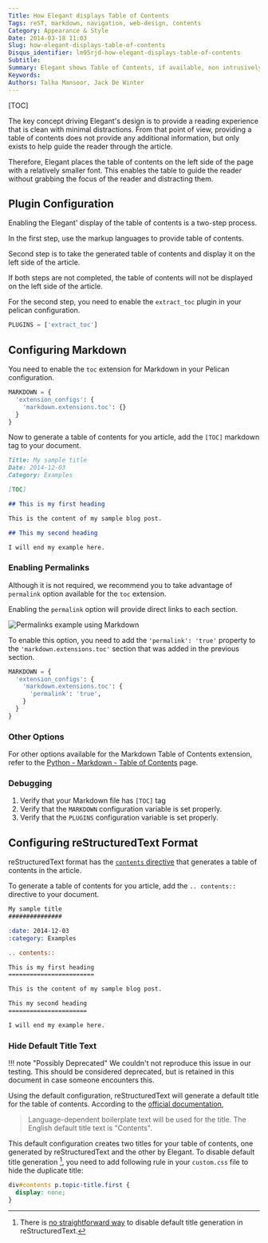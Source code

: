 ```yaml
---
Title: How Elegant displays Table of Contents
Tags: reST, markdown, navigation, web-design, contents
Category: Appearance & Style
Date: 2014-03-18 11:03
Slug: how-elegant-displays-table-of-contents
Disqus_identifier: lm95rjd-how-elegant-displays-table-of-contents
Subtitle:
Summary: Elegant shows Table of Contents, if available, non intrusively to give a clean reading experience to the visitor
Keywords:
Authors: Talha Mansoor, Jack De Winter
---
```


[TOC]

The key concept driving Elegant's design is to provide a reading experience that
is clean with minimal distractions. From that point of view, providing a table of
contents does not provide any additional information, but only exists to help guide the
reader through the article.

Therefore, Elegant places the table of contents on the left side
of the page with a relatively smaller font. This enables the table to guide the reader without
grabbing the focus of the reader and distracting them.

## Plugin Configuration

Enabling the Elegant' display of the table of contents is a two-step process.

In the first step,
use the markup languages to provide table of contents.

Second step is to take the generated table of contents and display it
on the left side of the article.

If both steps are not completed,
the table of contents will not be displayed on the left side of the article.

For the second step, you need to enable the `extract_toc` plugin in
your pelican configuration.

```python
PLUGINS = ['extract_toc']
```

## Configuring Markdown

You need to enable the `toc` extension for Markdown in your Pelican configuration.

```python
MARKDOWN = {
  'extension_configs': {
    'markdown.extensions.toc': {}
  }
}
```

Now to generate a table of contents for you article, add the `[TOC]` markdown tag to your
document.

```Markdown
Title: My sample title
Date: 2014-12-03
Category: Examples

[TOC]

## This is my first heading

This is the content of my sample blog post.

## This my second heading

I will end my example here.
```

### Enabling Permalinks

Although it is not required, we recommend you to take advantage of `permalink` option available for the
`toc` extension.

Enabling the `permalink` option will
provide direct links to each section.

![Permalinks example using Markdown]({static}/images/elegant-theme-toc-permalinks.png)

To enable this option, you need to add the `'permalink': 'true'` property to the
`'markdown.extensions.toc'` section that was added in the previous section.

```python
MARKDOWN = {
  'extension_configs': {
    'markdown.extensions.toc': {
      'permalink': 'true',
    }
  }
}
```

### Other Options

For other options available for the Markdown Table of Contents extension, refer to the
[Python - Markdown - Table of Contents](https://python-markdown.github.io/extensions/toc/)
page.

### Debugging

1. Verify that your Markdown file has `[TOC]` tag
1. Verify that the
   `MARKDOWN` configuration variable is set properly.
1. Verify that the `PLUGINS` configuration variable is
   set properly.

## Configuring reStructuredText Format

reStructuredText format has the
[`contents` directive](http://docutils.sourceforge.net/docs/ref/rst/directives.html#table-of-contents)
that generates a table of contents in the article.

To generate a table of contents for you article, add the `.. contents::` directive to your document.

```rest
My sample title
###############

:date: 2014-12-03
:category: Examples

.. contents::

This is my first heading
========================

This is the content of my sample blog post.

This my second heading
======================

I will end my example here.
```

### Hide Default Title Text

!!! note "Possibly Deprecated"
We couldn't not reproduce this issue in our testing. This should be considered deprecated, but is retained in this document in case someone encounters this.

Using the default configuration, reStructuredText will generate a default title for the table
of contents. According to the [official
documentation](http://docutils.sourceforge.net/docs/ref/rst/directives.html#table-of-contents),

> Language-dependent boilerplate text will be used for the title. The English
> default title text is "Contents".

This default configuration creates two titles for your table of contents, one generated by
reStructuredText and the other by Elegant. To disable default title generation
[^disable-title], you need to add following rule in your `custom.css` file to hide the
duplicate title:

```css
div#contents p.topic-title.first {
  display: none;
}
```

[^disable-title]: There is [no straightforward way](https://github.com/Pelican-Elegant/elegant/issues/54) to disable default title generation in reStructuredText.
